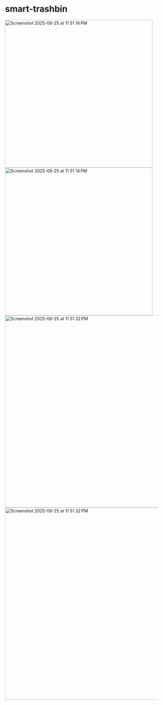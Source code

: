 # smart-trashbin
<img width="486" alt="Screenshot 2025-06-25 at 11 51 14 PM" src="https://github.com/user-attachments/assets/81120d4b-ad84-40b8-a99c-b8a6b0e83424" />
<img width="486" alt="Screenshot 2025-06-25 at 11 51 14 PM" src="https://github.com/user-attachments/assets/81120d4b-ad84-40b8-a99c-b8a6b0e83424" />

<img width="632" alt="Screenshot 2025-06-25 at 11 51 32 PM" src="https://github.com/user-attachments/assets/c4e34ac2-c1e2-4c24-ac8b-8b79a1943bba" />
<img width="632" alt="Screenshot 2025-06-25 at 11 51 32 PM" src="https://github.com/user-attachments/assets/c4e34ac2-c1e2-4c24-ac8b-8b79a1943bba" />
